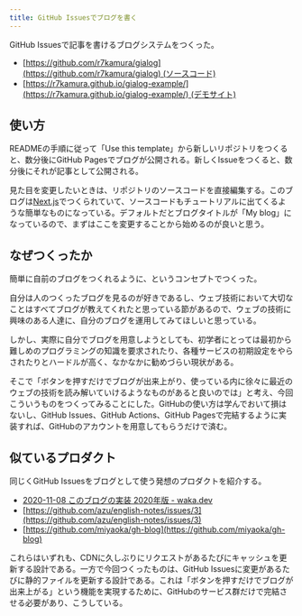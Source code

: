 ```yaml
---
title: GitHub Issuesでブログを書く
---
```

GitHub Issuesで記事を書けるブログシステムをつくった。

*   [https://github.com/r7kamura/gialog](https://github.com/r7kamura/gialog) (ソースコード)
*   [https://r7kamura.github.io/gialog-example/](https://r7kamura.github.io/gialog-example/) (デモサイト)

使い方
---

READMEの手順に従って「Use this template」から新しいリポジトリをつくると、数分後にGitHub Pagesでブログが公開される。新しくIssueをつくると、数分後にそれが記事として公開される。

見た目を変更したいときは、リポジトリのソースコードを直接編集する。このブログは[Next.js](https://nextjs.org/)でつくられていて、ソースコードもチュートリアルに出てくるような簡単なものになっている。デフォルトだとブログタイトルが「My blog」になっているので、まずはここを変更することから始めるのが良いと思う。

なぜつくったか
-------

簡単に自前のブログをつくれるように、というコンセプトでつくった。

自分は人のつくったブログを見るのが好きであるし、ウェブ技術において大切なことはすべてブログが教えてくれたと思っている節があるので、ウェブの技術に興味のある人達に、自分のブログを運用してみてほしいと思っている。

しかし、実際に自分でブログを用意しようとしても、初学者にとっては最初から難しめのプログラミングの知識を要求されたり、各種サービスの初期設定をやらされたりとハードルが高く、なかなかに勧めづらい現状がある。

そこで「ボタンを押すだけでブログが出来上がり、使っている内に徐々に最近のウェブの技術を読み解いていけるようなものがあると良いのでは」と考え、今回こういうものをつくってみることにした。GitHubの使い方は学んでおいて損はないし、GitHub Issues、GitHub Actions、GitHub Pagesで完結するように実装すれば、GitHubのアカウントを用意してもらうだけで済む。

似ているプロダクト
---------

同じくGitHub Issuesをブログとして使う発想のプロダクトを紹介する。

*   [2020-11-08 このブログの実装 2020年版 - waka.dev](https://waka.dev/entry/2020-11-08%20%E3%81%93%E3%81%AE%E3%83%96%E3%83%AD%E3%82%B0%E3%81%AE%E5%AE%9F%E8%A3%85%202020%E5%B9%B4%E7%89%88)
*   [https://github.com/azu/english-notes/issues/3](https://github.com/azu/english-notes/issues/3)
*   [https://github.com/miyaoka/gh-blog](https://github.com/miyaoka/gh-blog)

これらはいずれも、CDNに久しぶりにリクエストがあるたびにキャッシュを更新する設計である。一方で今回つくったものは、GitHub Issuesに変更があるたびに静的ファイルを更新する設計である。これは「ボタンを押すだけでブログが出来上がる」という機能を実現するために、GitHubのサービス群だけで完結させる必要があり、こうしている。

